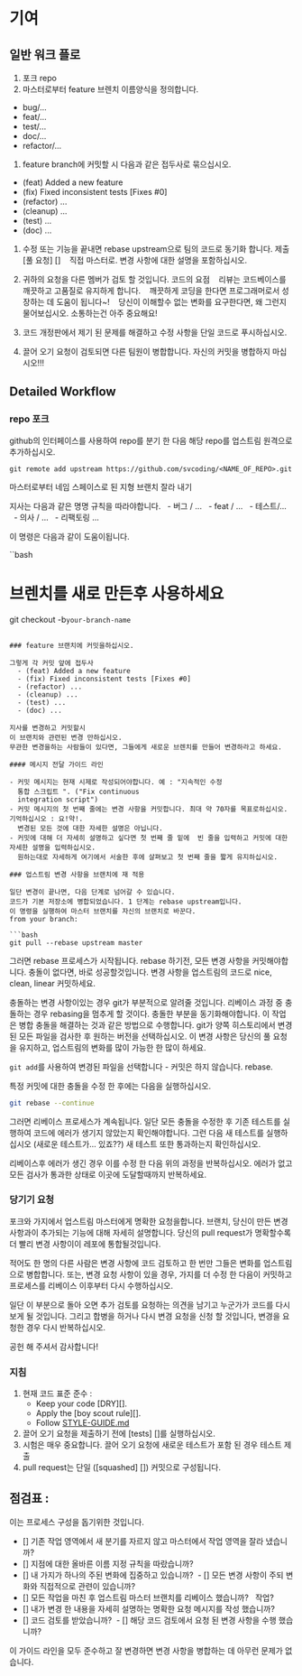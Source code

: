 # 기여

## 일반 워크 플로

1. 포크 repo
1. 마스터로부터 feature 브렌치 이름양식을 정의합니다.
  - bug/...
  - feat/...
  - test/...
  - doc/...
  - refactor/...
1. feature branch에 커밋할 시 다음과 같은 접두사로 묶으십시오.
  - (feat) Added a new feature
  - (fix) Fixed inconsistent tests [Fixes #0]
  - (refactor) ...
  - (cleanup) ...
  - (test) ...
  - (doc) ...
1. 수정 또는 기능을 끝내면 rebase upstream으로 팀의 코드로 동기화 합니다. 제출 [풀 요청] []
   직접 마스터로. 변경 사항에 대한 설명을 포함하십시오.
1. 귀하의 요청을 다른 멤버가 검토 할 것입니다. 코드의 요점
   리뷰는 코드베이스를 깨끗하고 고품질로 유지하게 합니다.
   깨끗하게 코딩을 한다면 프로그래머로서 성장하는 데 도움이 됩니다~!
   당신이 이해할수 없는 변화를 요구한다면, 왜 그런지 물어보십시오. 소통하는건 아주 중요해요!
1. 코드 개정판에서 제기 된 문제를 해결하고 수정 사항을 단일 코드로 푸시하십시오.

1. 끌어 오기 요청이 검토되면 다른 팀원이 병합합니다. 자신의 커밋을 병합하지 마십시오!!!

## Detailed Workflow

### repo 포크

github의 인터페이스를 사용하여 repo를 분기 한 다음 해당 repo를 업스트림 원격으로 추가하십시오.

```
git remote add upstream https://github.com/svcoding/<NAME_OF_REPO>.git
```

마스터로부터 네임 스페이스로 된 지형 브랜치 잘라 내기

지사는 다음과 같은 명명 규칙을 따라야합니다.
  - 버그 / ...
  - feat / ...
  - 테스트/...
  - 의사 / ...
  - 리팩토링 ...

이 명령은 다음과 같이 도움이됩니다.

``bash

# 브렌치를 새로 만든후 사용하세요
git checkout -b`your-branch-name`
```

### feature 브랜치에 커밋을하십시오.

그렇게 각 커밋 앞에 접두사
  - (feat) Added a new feature
  - (fix) Fixed inconsistent tests [Fixes #0]
  - (refactor) ...
  - (cleanup) ...
  - (test) ...
  - (doc) ...

지사를 변경하고 커밋할시
이 브랜치와 관련된 변경 만하십시오. 
무관한 변경을하는 사람들이 있다면, 그들에게 새로운 브렌치를 만들어 변경하라고 하세요.

#### 메시지 전달 가이드 라인

- 커밋 메시지는 현재 시제로 작성되어야합니다. 예 : "지속적인 수정
  통합 스크립트 ". ("Fix continuous
  integration script")
- 커밋 메시지의 첫 번째 줄에는 변경 사항을 커밋합니다. 최대 약 70자를 목표로하십시오. 기억하십시오 : 요!약!.
  변경된 모든 것에 대한 자세한 설명은 아닙니다.
- 커밋에 대해 더 자세히 설명하고 싶다면 첫 번째 줄 밑에  빈 줄을 입력하고 커밋에 대한 자세한 설명을 입력하십시오.
  원하는대로 자세하게 여기에서 서술한 후에 살펴보고 첫 번째 줄을 짧게 유지하십시오.

### 업스트림 변경 사항을 브랜치에 재 적용

일단 변경이 끝나면, 다음 단계로 넘어갈 수 있습니다.
코드가 기본 저장소에 병합되었습니다. 1 단계는 rebase upstream입니다.
이 명령을 실행하여 마스터 브랜치를 자신의 브랜치로 바꾼다.
from your branch:

```bash
git pull --rebase upstream master
```

그러면 rebase 프로세스가 시작됩니다. rebase 하기전, 모든 변경 사항을 커밋해야합니다.
충돌이 없다면, 바로 성공할것입니다.
변경 사항을 업스트림의 코드로 
nice, clean, linear 커밋하세요.

충돌하는 변경 사항이있는 경우 git가 부분적으로 알려줄 것입니다.
리베이스 과정 중 충돌하는 경우 rebasing을 멈추게 할 것이다.
충돌한 부분을 동기화해야합니다. 이 작업은 병합 충돌을 해결하는 것과 같은 방법으로 수행합니다.
git가 양쪽 히스토리에서 변경된 모든 파일을 검사한 후
원하는 버전을 선택하십시오. 이 변경 사항은
당신의 풀 요청을 유지하고, 업스트림의 변화를 많이 가능한 한 많이 하세요.

`git add`를 사용하여 변경된 파일을 선택합니다 - 커밋은 하지 않습니다.
rebase.

특정 커밋에 대한 충돌을 수정 한 후에는 다음을 실행하십시오.

```bash
git rebase --continue
```

그러면 리베이스 프로세스가 계속됩니다. 일단 모든 충돌을 수정한 후
기존 테스트를 실행하여 코드에 에러가 생기지 않았는지 확인해야합니다.
그런 다음 새 테스트를 실행하십시오 (새로운 테스트가... 있죠??)
새 테스트 또한 통과하는지 확인하십시오.

리베이스후 에러가 생긴 경우 이를 수정 한 다음 위의 과정을 반복하십시오.
에러가 없고 모든 검사가 통과한 상태로 이곳에 도달할때까지 반복하세요.

### 당기기 요청

포크와 가지에서 업스트림 마스터에게 명확한 요청을합니다.
브랜치, 당신이 만든 변경 사항과이 추가되는 기능에 대해 자세히 설명합니다. 당신의 pull request가 명확할수록 더 빨리 
변경 사항이이 레포에 통합될것입니다.

적어도 한 명의 다른 사람은 변경 사항에 코드 검토하고 한 번만
그들은 변화를 업스트림으로 병합합니다. 또는,
변경 요청 사항이 있을 경우, 가지를 더 수정 한 다음이 
커밋하고 프로세스를 리베이스 이후부터 다시 수행하십시오.

일단 이 부분으로 돌아 오면 추가 검토를 요청하는 의견을 남기고
누군가가 코드를 다시 보게 될 것입니다. 
그리고 합병을 하거나 다시 변경 요청을 신청 할 것입니다,
변경을 요청한 경우 다시 반복하십시오.

공헌 해 주셔서 감사합니다!

### 지침

1. 현재 코드 표준 준수 :
    - Keep your code [DRY][].
    - Apply the [boy scout rule][].
    - Follow [STYLE-GUIDE.md](STYLE-GUIDE.md)
1. 끌어 오기 요청을 제출하기 전에 [tests] []를 실행하십시오.
1. 시험은 매우 중요합니다. 끌어 오기 요청에 새로운 테스트가 포함 된 경우 테스트 제출
1. pull request는 단일 ([squashed] []) 커밋으로 구성됩니다.

## 점검표 :

이는 프로세스 구성을 돕기위한 것입니다.

- [] 기존 작업 영역에서 새 분기를 자르지 않고 마스터에서 작업 영역을 잘라 냈습니까?
- [] 지점에 대한 올바른 이름 지정 규칙을 따랐습니까?
- [] 내 가지가 하나의 주된 변화에 집중하고 있습니까?
 - [] 모든 변경 사항이 주되 변화와 직접적으로 관련이 있습니까?
- [] 모든 작업을 마친 후 업스트림 마스터 브랜치를 리베이스 했습니까?
  작업?
- [] 내가 변경 한 내용을 자세히 설명하는 명확한 요청 메시지를 작성 했습니까?
- [] 코드 검토를 받았습니까?
 - [] 해당 코드 검토에서 요청 된 변경 사항을 수행 했습니까?

이 가이드 라인을 모두 준수하고 잘 변경하면
변경 사항을 병합하는 데 아무런 문제가 없습니다.


<!-- Links -->
[style guide]: https://github.com/reactorcore/style-guide
[n-queens]: https://github.com/reactorcore/n-queens
[Underbar]: https://github.com/reactorcore/underbar
[curriculum workflow diagram]: http://i.imgur.com/p0e4tQK.png
[cons of merge]: https://f.cloud.github.com/assets/1577682/1458274/1391ac28-435e-11e3-88b6-69c85029c978.png
[Bookstrap]: https://github.com/reactorcore/bookstrap
[Taser]: https://github.com/reactorcore/bookstrap
[tools workflow diagram]: http://i.imgur.com/kzlrDj7.png
[Git Flow]: http://nvie.com/posts/a-successful-git-branching-model/
[GitHub Flow]: http://scottchacon.com/2011/08/31/github-flow.html
[Squash]: http://gitready.com/advanced/2009/02/10/squashing-commits-with-rebase.html
